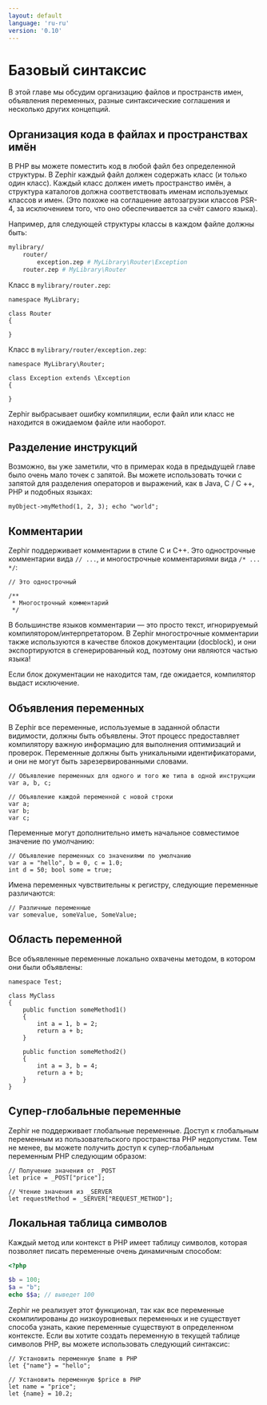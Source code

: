 ```yaml
---
layout: default
language: 'ru-ru'
version: '0.10'
---
```


# Базовый синтаксис
В этой главе мы обсудим организацию файлов и пространств имен, объявления переменных, разные синтаксические соглашения и несколько других концепций.

<a id='organizing-code-in-files-and-namespaces'></a>

## Организация кода в файлах и пространствах имён
В PHP вы можете поместить код в любой файл без определенной структуры. В Zephir каждый файл должен содержать класс (и только один класс). Каждый класс должен иметь пространство имён, а структура каталогов должна соответствовать именам используемых классов и имен. (Это похоже на соглашение автозагрузки классов PSR-4, за исключением того, что оно обеспечивается за счёт самого языка).

Например, для следующей структуры классы в каждом файле должны быть:

```bash
mylibrary/
    router/
        exception.zep # MyLibrary\Router\Exception
    router.zep # MyLibrary\Router
```

Класс в `mylibrary/router.zep`:

```zephir
namespace MyLibrary;

class Router
{

}
```

Класс в `mylibrary/router/exception.zep`:

```zephir
namespace MyLibrary\Router;

class Exception extends \Exception
{

}
```

Zephir выбрасывает ошибку компиляции, если файл или класс не находится в ожидаемом файле или наоборот.

<a id='instruction-separation'></a>

## Разделение инструкций
Возможно, вы уже заметили, что в примерах кода в предыдущей главе было очень мало точек с запятой. Вы можете использовать точки с запятой для разделения операторов и выражений, как в Java, C / C ++, PHP и подобных языках:

```zephir
myObject->myMethod(1, 2, 3); echo "world";
```

<a id='comments'></a>

## Комментарии
Zephir поддерживает комментарии в стиле C и C++. Это однострочные комментарии вида `// ...`, и многострочные комментариями вида `/* ... */`:

```zephir
// Это однострочный

/**
 * Многострочный комментарий
 */
```

В большинстве языков комментарии — это просто текст, игнорируемый компилятором/интерпретатором. В Zephir многострочные комментарии также используются в качестве блоков документации (docblock), и они экспортируются в сгенерированный код, поэтому они являются частью языка!

Если блок документации не находится там, где ожидается, компилятор выдаст исключение.

<a id='variable-declarations'></a>

## Объявления переменных
В Zephir все переменные, используемые в заданной области видимости, должны быть объявлены. Этот процесс предоставляет компилятору важную информацию для выполнения оптимизаций и проверок. Переменные должны быть уникальными идентификаторами, и они не могут быть зарезервированными словами.

```zephir
// Объявление переменных для одного и того же типа в одной инструкции
var a, b, c;

// Объявление каждой переменной с новой строки
var a;
var b;
var c;
```

Переменные могут дополнительно иметь начальное совместимое значение по умолчанию:

```zephir
// Объявление переменных со значениями по умолчанию
var a = "hello", b = 0, c = 1.0;
int d = 50; bool some = true;
```

Имена переменных чувствительны к регистру, следующие переменные различаются:

```zephir
// Различные переменные
var somevalue, someValue, SomeValue;
```

<a id='variable-scope'></a>

## Область переменной
Все объявленные переменные локально охвачены методом, в котором они были объявлены:

```zephir
namespace Test;

class MyClass
{
    public function someMethod1()
    {
        int a = 1, b = 2;
        return a + b;
    }

    public function someMethod2()
    {
        int a = 3, b = 4;
        return a + b;
    }
}
```

<a id='super-global'></a>

## Супер-глобальные переменные
Zephir не поддерживает глобальные переменные. Доступ к глобальным переменным из пользовательского пространства PHP недопустим. Тем не менее, вы можете получить доступ к супер-глобальным переменным PHP следующим образом:

```zephir
// Получение значения от _POST
let price = _POST["price"];

// Чтение значения из _SERVER
let requestMethod = _SERVER["REQUEST_METHOD"];
```

<a id='local-symbol-table'></a>

## Локальная таблица символов
Каждый метод или контекст в PHP имеет таблицу символов, которая позволяет писать переменные очень динамичным способом:

```php
<?php

$b = 100;
$a = "b";
echo $$a; // выведет 100
```

Zephir не реализует этот функционал, так как все переменные скомпилированы до низкоуровневых переменных и не существует способа узнать, какие переменные существуют в определенном контексте. Если вы хотите создать переменную в текущей таблице символов PHP, вы можете использовать следующий синтаксис:

```zephir
// Установить переменную $name в PHP
let {"name"} = "hello";

// Установить переменную $price в PHP
let name = "price";
let {name} = 10.2;
```
